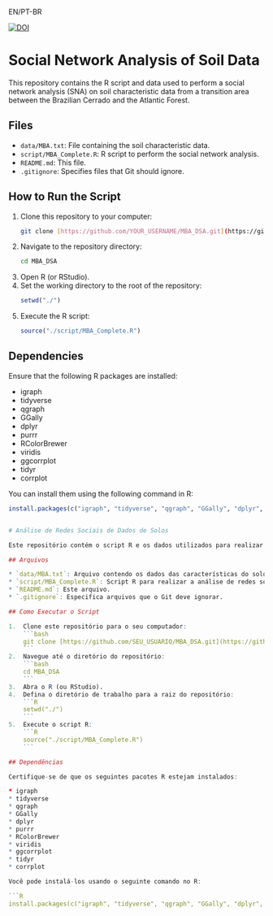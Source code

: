 EN/PT-BR

[![DOI](https://zenodo.org/badge/962818443.svg)](https://doi.org/10.5281/zenodo.15182283)

# Social Network Analysis of Soil Data

This repository contains the R script and data used to perform a social network analysis (SNA) on soil characteristic data from a transition area between the Brazilian Cerrado and the Atlantic Forest.

## Files

* `data/MBA.txt`: File containing the soil characteristic data.
* `script/MBA_Complete.R`: R script to perform the social network analysis.
* `README.md`: This file.
* `.gitignore`: Specifies files that Git should ignore.

## How to Run the Script

1.  Clone this repository to your computer:
    ```bash
    git clone [https://github.com/YOUR_USERNAME/MBA_DSA.git](https://github.com/YOUR_USERNAME/MBA_DSA.git)
    ```
2.  Navigate to the repository directory:
    ```bash
    cd MBA_DSA
    ```
3.  Open R (or RStudio).
4.  Set the working directory to the root of the repository:
    ```R
    setwd("./")
    ```
5.  Execute the R script:
    ```R
    source("./script/MBA_Complete.R")
    ```

## Dependencies

Ensure that the following R packages are installed:

* igraph
* tidyverse
* qgraph
* GGally
* dplyr
* purrr
* RColorBrewer
* viridis
* ggcorrplot
* tidyr
* corrplot

You can install them using the following command in R:

```R
install.packages(c("igraph", "tidyverse", "qgraph", "GGally", "dplyr", "purrr", "RColorBrewer", "viridis", "ggcorrplot", "tidyr", "corrplot"))


# Análise de Redes Sociais de Dados de Solos

Este repositório contém o script R e os dados utilizados para realizar uma análise de redes sociais (SNA) em dados de características do solo de uma área de transição entre Cerrado e Mata Atlântica.

## Arquivos

* `data/MBA.txt`: Arquivo contendo os dados das características do solo.
* `script/MBA_Complete.R`: Script R para realizar a análise de redes sociais.
* `README.md`: Este arquivo.
* `.gitignore`: Especifica arquivos que o Git deve ignorar.

## Como Executar o Script

1.  Clone este repositório para o seu computador:
    ```bash
    git clone [https://github.com/SEU_USUARIO/MBA_DSA.git](https://github.com/SEU_USUARIO/MBA_DSA.git)
    ```
2.  Navegue até o diretório do repositório:
    ```bash
    cd MBA_DSA
    ```
3.  Abra o R (ou RStudio).
4.  Defina o diretório de trabalho para a raiz do repositório:
    ```R
    setwd("./")
    ```
5.  Execute o script R:
    ```R
    source("./script/MBA_Complete.R")
    ```

## Dependências

Certifique-se de que os seguintes pacotes R estejam instalados:

* igraph
* tidyverse
* qgraph
* GGally
* dplyr
* purrr
* RColorBrewer
* viridis
* ggcorrplot
* tidyr
* corrplot

Você pode instalá-los usando o seguinte comando no R:

```R
install.packages(c("igraph", "tidyverse", "qgraph", "GGally", "dplyr", "purrr", "RColorBrewer", "viridis", "ggcorrplot", "tidyr", "corrplot"))
